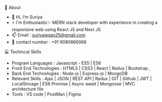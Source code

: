 👲 About
- 👋 Hi, I’m Suriya
- ⚡ I'm Enthusiastic✨ MERN stack developer with experience in creating a responsive web using React JS and Next JS
- 📫 Email : suriyajagan25@gmail.com
- 📱  contact number : +91 9080866066 

💻 Techincal Skills
- Program Languages : Javascript - ES5 | ES6
- Front End Technologies : HTML5 | CSS3 | React | Redux | Bootstrap ,
- Back End Technologies : Node-js | Express-js | MongoDB 
- Relevant Skills : Ajax | JSON | REST API | Redux | GIT |  Github | JWT | LocalStroage | ES6 Promise | Async await | Mongoose | MVC architecture file
- Tools : VS code | PostMan | Figma

